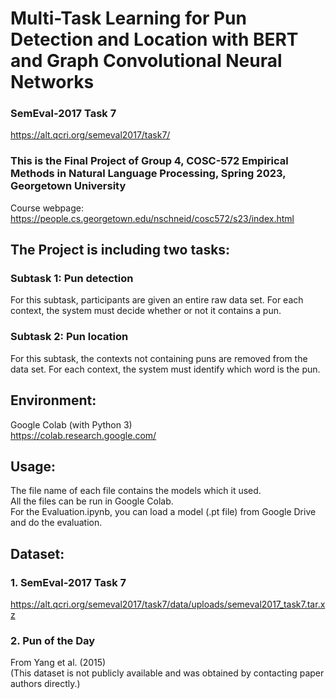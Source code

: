 # Multi-Task Learning for Pun Detection and Location with BERT and Graph Convolutional Neural Networks
### SemEval-2017 Task 7
https://alt.qcri.org/semeval2017/task7/
### This is the Final Project of Group 4, COSC-572 Empirical Methods in Natural Language Processing, Spring 2023, Georgetown University
Course webpage:\
https://people.cs.georgetown.edu/nschneid/cosc572/s23/index.html
## The Project is including two tasks:
### Subtask 1: Pun detection
For this subtask, participants are given an entire raw data set. For each context, the system must decide whether or not it contains a pun.
### Subtask 2: Pun location
For this subtask, the contexts not containing puns are removed from the data set. For each context, the system must identify which word is the pun.
## Environment:
Google Colab (with Python 3)\
https://colab.research.google.com/
## Usage:
The file name of each file contains the models which it used.\
All the files can be run in Google Colab.\
For the Evaluation.ipynb, you can load a model (.pt file) from Google Drive and do the evaluation.
## Dataset:
### 1. SemEval-2017 Task 7
https://alt.qcri.org/semeval2017/task7/data/uploads/semeval2017_task7.tar.xz
### 2. Pun of the Day
From Yang et al. (2015)\
(This dataset is not publicly available and was obtained by contacting paper authors directly.)
